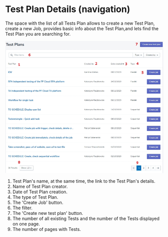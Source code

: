 # Test Plan Details (navigation)

The space with the list of all Tests Plan allows to create a new Test Plan, create a new Job, provides basic info about the Test Plan,and lets find the Test Plan you are searching for.

![test6](../../../assets/images2/tp7.jpg)


1. Test Plan's name, at the same time, the link to the Test Plan's details.
2. Name of Test Plan creator.
3. Date of Test Plan creation.
4. The type of Test Plan.
5. The 'Create Job' button.
6. The filter.
7. The 'Create new test plan' button.
8. The number of all existing Tests and the number of the Tests displayed on one page.
9. The number of pages with Tests.
